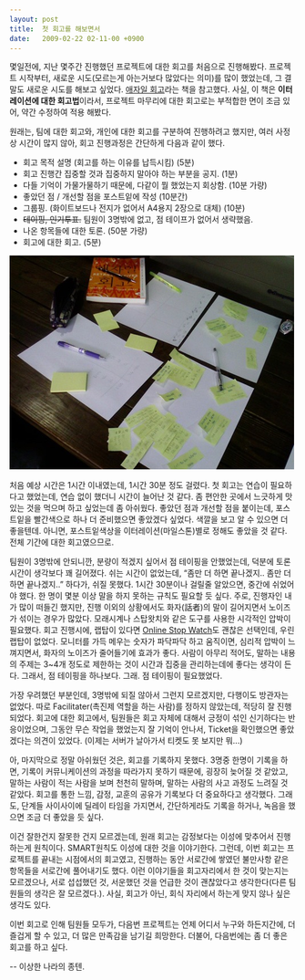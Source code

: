 ```yaml
---
layout: post
title:  첫 회고를 해보면서
date:   2009-02-22 02-11-00 +0900
---
```

몇일전에, 지난 몇주간 진행했던 프로젝트에 대한 회고를 처음으로 진행해봤다. 프로젝트 시작부터, 새로운 시도(모르는게 아는거보다 많았다는 의미)를 많이 했었는데, 그 결말도 새로운 시도를 해보고 싶었다. [애자일 회고](http://www.aladdin.co.kr/shop/wproduct.aspx?ISBN=8991268382)라는 책을 참고했다. 사실, 이 책은 **이터레이션에 대한 회고법**이라서, 프로젝트 마무리에 대한 회고로는 부적합한 면이 조금 있어, 약간 수정하여 적용 해봤다.

원래는, 팀에 대한 회고와, 개인에 대한 회고를 구분하여 진행하려고 했지만, 여러 사정상 시간이 많지 않아, 회고 진행과정은 간단하게 다음과 같이 했다.

* 회고 목적 설명 (회고를 하는 이유를 납득시킴) (5분) 
* 회고 진행간 집중할 것과 집중하지 말아야 하는 부분을 공지. (1분) 
* 다들 기억이 가물가물하기 때문에, 다같이 뭘 했었는지 회상함. (10분 가량) 
* 좋았던 점 / 개선할 점을 포스트잍에 작성 (10분간) 
* 그룹핑. (화이트보드나 전지가 없어서 A4용지 2장으로 대체) (10분) 
* <strike>테이핑, 인기투표.</strike> 팀원이 3명밖에 없고, 점 테이프가 없어서 생략했음. 
* 나온 항목들에 대한 토론. (50분 가량) 
* 회고에 대한 회고. (5분) 

![](/images/m9h0thEfWC1qajt8r.jpg)

처음 예상 시간은 1시간 이내였는데, 1시간 30분 정도 걸렸다. 첫 회고는 연습이 필요하다고 했었는데, 연습 없이 했더니 시간이 늘어난 것 같다. 좀 편안한 곳에서 느긋하게 맛있는 것을 먹으며 하고 싶었는데 좀 아쉬웠다. 좋았던 점과 개선할 점을 붙이는데, 포스트잍을 빨간색으로 하나 더 준비했으면 좋았겠다 싶었다. 색깔을 보고 알 수 있으면 더 좋을텐데. 아니면, 포스트잍색상을 이터레이션(마일스톤)별로 정해도 좋았을 것 같다. 전체 기간에 대한 회고였으므로.

팀원이 3명밖에 안되니깐, 분량이 적겠지 싶어서 점 테이핑을 안했었는데, 덕분에 토론 시간이 생각보다 꽤 길어졌다. 쉬는 시간이 없었는데, “좀만 더 하면 끝나겠지.. 좀만 더 하면 끝나겠지..” 하다가, 쉬질 못했다. 1시간 30분이나 걸릴줄 알았으면, 중간에 쉬었어야 했다. 한 명이 몇분 이상 말을 하지 못하는 규칙도 필요할 듯 싶다. 주로, 진행자인 내가 많이 떠들긴 했지만, 진행 이외의 상황에서도 화자(話者)의 말이 길어지면서 노이즈가 섞이는 경우가 많았다. 모래시계나 스탑왓치와 같은 도구를 사용한 시각적인 압박이 필요했다. 회고 진행시에, 랩탑이 있다면 [Online Stop Watch](http://www.online-stopwatch.com/)도 괜찮은 선택인데, 우린 랩탑이 없었다. 모니터를 가득 메우는 숫자가 파닥파닥 하고 움직이면, 심리적 압박이 느껴지면서, 화자의 노이즈가 줄어들기에 효과가 좋다. 사람이 아무리 적어도, 말하는 내용의 주제는 3~4개 정도로 제한하는 것이 시간과 집중을 관리하는데에 좋다는 생각이 든다. 그래서, 점 테이핑을 하나보다. 그래. 점 테이핑이 필요했었다.

가장 우려했던 부분인데, 3명밖에 되질 않아서 그런지 모르겠지만, 다행이도 방관자는 없었다. 따로 Facilitater(촉진제 역할을 하는 사람)를 정하지 않았는데, 적당히 잘 진행되었다. 회고에 대한 회고에서, 팀원들은 회고 자체에 대해서 긍정이 섞인 신기하다는 반응이었으며, 그동안 무슨 작업을 했었는지 잘 기억이 안나서, Ticket을 확인했으면 좋았겠다는 의견이 있었다. (이제는 서버가 날아가서 티켓도 못 보지만 뭐...)

아, 마지막으로 정말 아쉬웠던 것은, 회고를 기록하지 못했다. 3명중 한명이 기록을 하면, 기록이 커뮤니케이션의 과정을 따라가지 못하기 때문에, 굉장히 늦어질 것 같았고, 말하는 사람이 적는 사람을 보며 천천히 말하며, 말하는 사람의 사고 과정도 느려질 것 같았다. 회고를 통한 느낌, 감정, 교훈의 공유가 기록보다 더 중요하다고 생각했다. 그래도, 단계들 사이사이에 딜레이 타임을 가지면서, 간단하게라도 기록을 하거나, 녹음을 했으면 조금 더 좋았을 듯 싶다.

이건 잘한건지 잘못한 건지 모르겠는데, 원래 회고는 감정보다는 이성에 맞추어서 진행하는게 원칙이다. SMART원칙도 이성에 대한 것을 이야기한다. 그런데, 이번 회고는 프로젝트를 끝내는 시점에서의 회고였고, 진행하는 동안 서로간에 쌓였던 불만사항 같은 항목들을 서로간에 풀어내기도 했다. 이런 이야기들을 회고자리에서 한 것이 맞는지는 모르겠으나, 서로 섭섭했던 것, 서운했던 것을 언급한 것이 괜찮았다고 생각한다(다른 팀원들의 생각은 잘 모르겠다.). 사실, 회고가 아닌, 회식 자리에서 하는게 맞지 않나 싶은 생각도 있다.

이번 회고로 인해 팀원들 모두가, 다음번 프로젝트는 언제 어디서 누구와 하든지간에, 더 즐겁게 할 수 있고, 더 많은 만족감을 남기길 희망한다. 더불어, 다음번에는 좀 더 좋은 회고를 하고 싶다.

-- 이상한 나라의 종텐.
